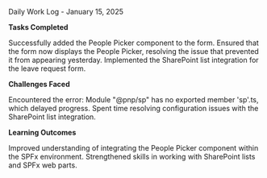 Daily Work Log - January 15, 2025

**Tasks Completed**

Successfully added the People Picker component to the form.
Ensured that the form now displays the People Picker, resolving the issue that prevented it from appearing yesterday.
Implemented the SharePoint list integration for the leave request form.

**Challenges Faced**

Encountered the error: Module "@pnp/sp" has no exported member 'sp'.ts, which delayed progress.
Spent time resolving configuration issues with the SharePoint list integration.

**Learning Outcomes**

Improved understanding of integrating the People Picker component within the SPFx environment.
Strengthened skills in working with SharePoint lists and SPFx web parts.
